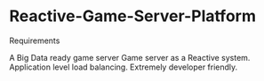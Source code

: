 # Reactive-Game-Server-Platform

Requirements

A Big Data ready game server
Game server as a Reactive system.
Application level load balancing.
Extremely developer friendly.

